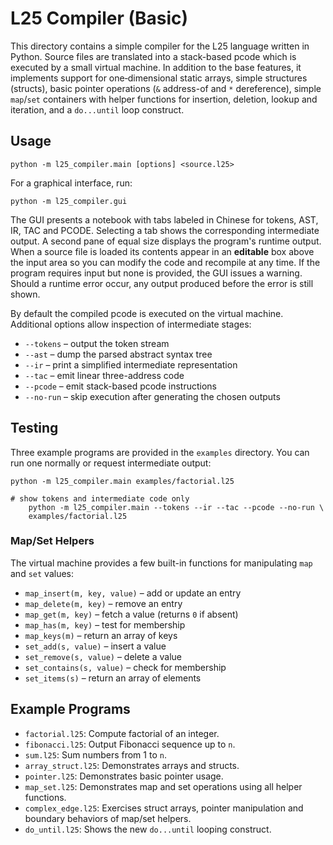 # L25 Compiler (Basic)

This directory contains a simple compiler for the L25 language written in
Python. Source files are translated into a stack-based pcode which is executed
by a small virtual machine. In addition to the base features, it implements support for
one‑dimensional static arrays, simple structures (structs), basic pointer
operations (`&` address-of and `*` dereference), simple `map`/`set` containers
with helper functions for insertion, deletion, lookup and iteration, and a
`do...until` loop construct.

## Usage

```
python -m l25_compiler.main [options] <source.l25>
```

For a graphical interface, run:

```
python -m l25_compiler.gui
```

The GUI presents a notebook with tabs labeled in Chinese for tokens, AST, IR,
TAC and PCODE. Selecting a tab shows the corresponding intermediate output. A second
pane of equal size displays the program's runtime output. When a source file is
loaded its contents appear in an **editable** box above the input area so you can
modify the code and recompile at any time. If the program requires input but none
is provided, the GUI issues a warning. Should a runtime error occur, any output
produced before the error is still shown.

By default the compiled pcode is executed on the virtual machine. Additional options allow
inspection of intermediate stages:

- `--tokens` &ndash; output the token stream
- `--ast` &ndash; dump the parsed abstract syntax tree
- `--ir` &ndash; print a simplified intermediate representation
- `--tac` &ndash; emit linear three-address code
- `--pcode` &ndash; emit stack-based pcode instructions
- `--no-run` &ndash; skip execution after generating the chosen outputs

## Testing

Three example programs are provided in the `examples` directory. You can run
one normally or request intermediate output:

```
python -m l25_compiler.main examples/factorial.l25

# show tokens and intermediate code only
    python -m l25_compiler.main --tokens --ir --tac --pcode --no-run \
    examples/factorial.l25
```

### Map/Set Helpers

The virtual machine provides a few built-in functions for manipulating `map` and
`set` values:

- `map_insert(m, key, value)` – add or update an entry
- `map_delete(m, key)` – remove an entry
- `map_get(m, key)` – fetch a value (returns `0` if absent)
- `map_has(m, key)` – test for membership
- `map_keys(m)` – return an array of keys
- `set_add(s, value)` – insert a value
- `set_remove(s, value)` – delete a value
- `set_contains(s, value)` – check for membership
- `set_items(s)` – return an array of elements

## Example Programs

- `factorial.l25`: Compute factorial of an integer.
- `fibonacci.l25`: Output Fibonacci sequence up to `n`.
- `sum.l25`: Sum numbers from 1 to `n`.
- `array_struct.l25`: Demonstrates arrays and structs.
- `pointer.l25`: Demonstrates basic pointer usage.
- `map_set.l25`: Demonstrates map and set operations using all helper functions.
- `complex_edge.l25`: Exercises struct arrays, pointer manipulation and
  boundary behaviors of map/set helpers.
- `do_until.l25`: Shows the new `do...until` looping construct.
